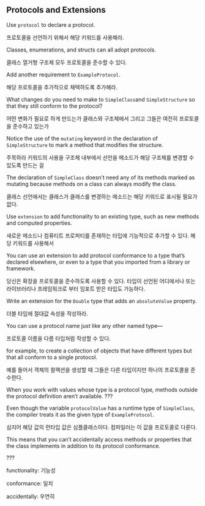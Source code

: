## Protocols and Extensions



Use `protocol` to declare a protocol.

프로토콜을 선언하기 위해서 해당 키워드를 사용해라.



Classes, enumerations, and structs can all adopt protocols.

클래스 열거형 구조체 모두 프로토콜을 준수할 수 있다.



Add another requirement to `ExampleProtocol`. 

해당 프로토콜을 추가적으로 채택하도록 추가해라.



What changes do you need to make to `SimpleClass`and `SimpleStructure` so that they still conform to the protocol?

어떤 변화가 필요로 하게 만드는가 클래스와 구조체에서 그리고 그들은 여전히 프로토콜을 준수하고 있는가



Notice the use of the `mutating` keyword in the declaration of `SimpleStructure` to mark a method that modifies the structure. 

주목하라 키워드의 사용을 구조체 내부에서 선언을 메소드가 해당 구조체를 변경할 수 있도록 만드는 걸



The declaration of `SimpleClass` doesn’t need any of its methods marked as mutating because methods on a class can always modify the class.

클래스 선언에서는  클래스가 클래스를 변경하는 메소드는 해당 키워드로 표시될 필요가 없다. 



Use `extension` to add functionality to an existing type, such as new methods and computed properties. 

새로운 메소드나 컴퓨티트 프로퍼티를 존재하는 타입에 기능적으로 추가할 수 있다. 해당 키워드를 사용해서



You can use an extension to add protocol conformance to a type that’s declared elsewhere, or even to a type that you imported from a library or framework.

당신은 확장을 프로토콜을 준수하도록 사용할 수 있다. 타입이 선언된 어디에서나 또는 라이브러리나 프레임워크로 부터 임포트 받은 타입도 가능하다.



Write an extension for the `Double` type that adds an `absoluteValue` property.

더블 타입에 절대값 속성을 작성하라.



You can use a protocol name just like any other named type—

프로토콜 이름을 다름 타입처럼 작성할 수 있다.



for example, to create a collection of objects that have different types but that all conform to a single protocol. 

예를 들어서 객체의 컬랙션을 생성할 때 그들은 다른 타입이지만 하나의 프로토콜을 준수한다.



When you work with values whose type is a protocol type, methods outside the protocol definition aren’t available. ???



Even though the variable `protocolValue` has a runtime type of `SimpleClass`, the compiler treats it as the given type of `ExampleProtocol`. 

심지어 해당 값의 런타입 값은 심플클래스이다. 컴파일러는 이 값을 프로토콜로 다룬다.



This means that you can’t accidentally access methods or properties that the class implements in addition to its protocol conformance.

???



functionality: 기능성

conformance: 일치

accidentally: 우연히